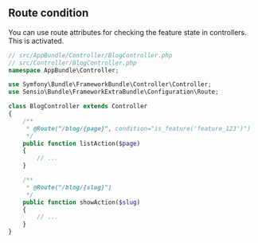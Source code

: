 Route condition
-------------------------
You can use route attributes for checking the feature state in controllers. This is activated.

```php
// src/AppBundle/Controller/BlogController.php
// src/Controller/BlogController.php
namespace AppBundle\Controller;

use Symfony\Bundle\FrameworkBundle\Controller\Controller;
use Sensio\Bundle\FrameworkExtraBundle\Configuration\Route;

class BlogController extends Controller
{
    /**
     * @Route("/blog/{page}", condition="is_feature('feature_123')")
     */
    public function listAction($page)
    {
        // ...
    }

    /**
     * @Route("/blog/{slug}")
     */
    public function showAction($slug)
    {
        // ...
    }
}
```